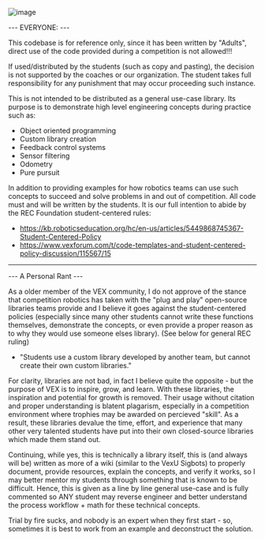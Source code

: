 ![image](https://github.com/user-attachments/assets/d1efa1b0-7bf6-4df5-b4d3-a61da0be6b11)

--- EVERYONE: ---

This codebase is for reference only, since it has been written by "Adults", 
direct use of the code provided during a competition is not allowed!!!

If used/distributed by the students (such as copy and pasting), the decision is not supported by the 
coaches or our organization. The student takes full responsibility for any punishment that may occur 
proceeding such instance.

This is not intended to be distributed as a general use-case library. Its purpose is to demonstrate 
high level engineering concepts during practice such as:
 - Object oriented programming
 - Custom library creation
 - Feedback control systems
 - Sensor filtering
 - Odometry
 - Pure pursuit

In addition to providing examples for how robotics teams can use such concepts to succeed and solve problems in and 
out of competition. All code must and will be written by the students. It is our full intention to abide
by the REC Foundation student-centered rules: 

 - https://kb.roboticseducation.org/hc/en-us/articles/5449868745367-Student-Centered-Policy 
 - https://www.vexforum.com/t/code-templates-and-student-centered-policy-discussion/115567/15
 
-----------------------------------------------------------------------------------------------------------------------------

--- A Personal Rant ---

As a older member of the VEX community, I do not approve of the stance that competition robotics has taken with the "plug and play" 
open-source libraries teams provide and I believe it goes against the student-centered policies (especially since many other students 
cannot write these functions themselves, demonstrate the concepts, or even provide a proper reason as to why they would use someone 
elses library).
(See below for general REC ruling) 
- "Students use a custom library developed by another team, but cannot create their own custom libraries." 

For clarity, libraries are not bad, in fact I believe quite the opposite - but the purpose of VEX is to inspire, grow, and learn. With these libraries, the inspiration and potential for growth
is removed. Their usage without citation and proper understanding is blatent plagarism, especially in a competition environment where trophies may be awarded on percieved "skill". 
As a result, these libraries devalue the time, effort, and experience that many other very talented students have put into their own closed-source libraries which made them stand out.

Continuing, while yes, this is technically a library itself, this is (and always will be) written as more of a wiki (similar to the VexU Sigbots) to properly document, provide resources, 
explain the concepts, and verify it works, so I may better mentor my students through something that is known to be difficult. Hence, this is given as a line by line general use-case 
and is fully commented so ANY student may reverse engineer and better understand the process workflow + math for these technical concepts. 

Trial by fire sucks, and nobody is an expert when they first start - so, sometimes it is best to work from an example and deconstruct the solution.
